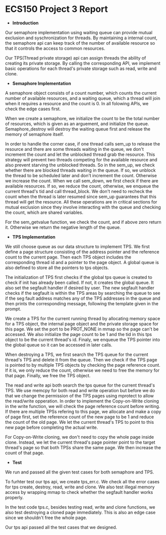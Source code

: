 
# ECS150 Project 3 Report

* **Introduction**

Our semaphore implementation using waiting queue can provide mutual exclusion 
and syschronization for threads. By maintaining a internal count, the semaphore 
api can keep track of the number of available resource so that it controls the 
access to common resources.

Our TPS(Thread private storage) api can assign threads the ability of creating
its private storage. By calling the corresponding API, we implement basic 
operations for each thread's private storage such as read, write and clone.


* **Semaphore Implementation**   

A semaphore object consists of a count number, which counts the current number
of available resources, and a waiting queue, which a thread will join when it 
requires a resource and the count is 0. In all folowing APIs, we check the 
edge cases first.

When we create a semaphore, we initialize the count to be the total number
of resources, which is given as an arguement, and initialize the queue. 
Semaphore_destroy will destroy the waiting queue first and release the memory
of semaphore itself.

In order to handle the corner case, if one thread calls sem_up to release the
resource and there are some threads waiting in the queue, we don't increment 
the count and let the unblocked thread grab the resource. This strategy will 
prevent two threads competing for the available resource and also prevent 
starving the unblocked threads. So in the sem_up, we check whether there 
are blocked threads waiting in the queue. If so, we  unblock the thread to be 
scheduled later and don't increment the count. Otherwise we increase the count. 
When we call sem_down, we first check if there are available resources. If so, 
we reduce the count, otherwise, we enqueue the current thread's tid and call 
thread_block. We don't need to recheck the count when the thread is later 
resumed since sem_up guarantees that this thread will get the resource. All 
these operations are in critical sections for mutual exclusion since they 
involve interacting with the queue and checking the count, which are shared 
variables.

For the sem_getvalue function, we check the count, and if above zero return it. 
Otherwise we return the negative length of the queue.

* **TPS Implementation** 

We still choose queue as our data structure to implement TPS. We first define a 
page structure consisting of the address pointer and the reference count to the 
current page. Then each TPS object includes the corresponding thread id and a 
pointer to the page object. A global queue is also defined to store all the 
pointers to tps objects.



The initialization of TPS first checks if the global tps queue is created to 
check if init has already been called. If not, it creates the global queue. 
It also set the segfault handler if desired by user. The new segfault handler 
checks if the segfault is within the TPS areas by searching the queue to see 
if the seg fault address matches any of the TPS addresses in the queue and then
prints the corresponding message, following the template given in the prompt. 

We create a TPS for the current running thread by allocating memory space for a 
TPS object, the internal page object and the private storage space for this 
page. We set the port to be PROT_NONE in mmap so the page can't be accessed.
We also initialize the page count to be 1 and the tid in this tps object to be 
the current thread's id. Finaly, we enqueue the TPS pointer into the global 
queue so it can be accessed in later calls. 

When destroying a TPS, we first search the TPS queue for the current thread's TPS 
and delete it from the queue. Then we check if the TPS page is pointed to by
multiple TPS objects by checking the page reference count. If it is, we only 
reduce the count, otherwise we need to free the memory for that page. Finally, 
we free the TPS object.

The read and write api both search the tps queue for the current thread's TPS. We 
use memcpy for both read and write operation but before we do that we change the 
permission of the TPS pages using mprotect to allow the read/write opperation. In 
order to implement the Copy-on-Write cloning in the write function, we will check 
the page reference count before writing. If there are multiple TPSs refering to this page, 
we allocate and make a copy of page first, set the reference count of 
the new page to be 1 and reduce the count of the old page. We let the current
thread's TPS to point to this new page before completing the actual write.

For Copy-on-Write cloning, we don't need to copy the whole page inside clone. 
Instead, we let the current thread's page pointer point to the target thread's 
page so that both TPSs share the same page. We then increase the count of that
page.


* **Test**  

We run and passed all the given test cases for both semaphore and TPS. 

To furhter test our tps api, we create tps_err.c. We check all the error cases
for tps create, destroy, read, write and clone. We also test illegal 
memory access by wrapping mmap to check whether the segfault handler works 
properly. 

In the test code tps.c, besides testing read, write and clone functions, we 
also test destroying a cloned page immediately. This is also an edge case since 
we shouldn't free the whole page.

Our tps api passed all the test cases that we designed. 

 
